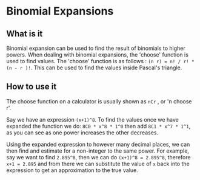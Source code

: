 # Binomial Expansions
## What is it
Binomial expansion can be used to find the result of binomials to higher powers. When dealing with binomial expansions, the 'choose' function is used to find values. The 'choose' function is as follows : `(n r) = n! / r! * (n - r
)!`. This can be used to find the values inside Pascal's triangle. 

## How to use it
The choose function on a calculator is usually shown as `nCr` , or 'n choose r'. 

Say we have an expression `(x+1)^8`. To find the values once we have expanded the function we do: `8C0 * x^8 * 1^0` then add `8C1 * x^7 * 1^1`, as you can see as one power increases the other decreases. 

Using the expanded expression to however many decimal places, we can then find and estimate for a non-integer to the same power. For example, say we want to find `2.895^8`, then we can do `(x+1)^8 = 2.895^8`, therefore `x+1 = 2.895` and from there we can substitute the value of `x` back into the expression to get an approximation to the true value.